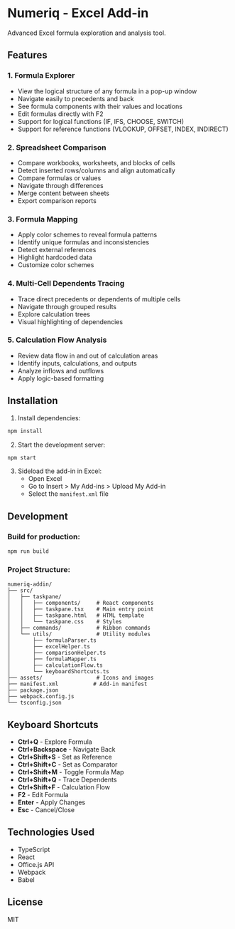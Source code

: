 # Numeriq - Excel Add-in

Advanced Excel formula exploration and analysis tool.

## Features

### 1. Formula Explorer
- View the logical structure of any formula in a pop-up window
- Navigate easily to precedents and back
- See formula components with their values and locations
- Edit formulas directly with F2
- Support for logical functions (IF, IFS, CHOOSE, SWITCH)
- Support for reference functions (VLOOKUP, OFFSET, INDEX, INDIRECT)

### 2. Spreadsheet Comparison
- Compare workbooks, worksheets, and blocks of cells
- Detect inserted rows/columns and align automatically
- Compare formulas or values
- Navigate through differences
- Merge content between sheets
- Export comparison reports

### 3. Formula Mapping
- Apply color schemes to reveal formula patterns
- Identify unique formulas and inconsistencies
- Detect external references
- Highlight hardcoded data
- Customize color schemes

### 4. Multi-Cell Dependents Tracing
- Trace direct precedents or dependents of multiple cells
- Navigate through grouped results
- Explore calculation trees
- Visual highlighting of dependencies

### 5. Calculation Flow Analysis
- Review data flow in and out of calculation areas
- Identify inputs, calculations, and outputs
- Analyze inflows and outflows
- Apply logic-based formatting

## Installation

1. Install dependencies:
```bash
npm install
```

2. Start the development server:
```bash
npm start
```

3. Sideload the add-in in Excel:
   - Open Excel
   - Go to Insert > My Add-ins > Upload My Add-in
   - Select the `manifest.xml` file

## Development

### Build for production:
```bash
npm run build
```

### Project Structure:
```
numeriq-addin/
├── src/
│   ├── taskpane/
│   │   ├── components/     # React components
│   │   ├── taskpane.tsx    # Main entry point
│   │   ├── taskpane.html   # HTML template
│   │   └── taskpane.css    # Styles
│   ├── commands/           # Ribbon commands
│   └── utils/              # Utility modules
│       ├── formulaParser.ts
│       ├── excelHelper.ts
│       ├── comparisonHelper.ts
│       ├── formulaMapper.ts
│       ├── calculationFlow.ts
│       └── keyboardShortcuts.ts
├── assets/                 # Icons and images
├── manifest.xml           # Add-in manifest
├── package.json
├── webpack.config.js
└── tsconfig.json
```

## Keyboard Shortcuts

- **Ctrl+Q** - Explore Formula
- **Ctrl+Backspace** - Navigate Back
- **Ctrl+Shift+S** - Set as Reference
- **Ctrl+Shift+C** - Set as Comparator
- **Ctrl+Shift+M** - Toggle Formula Map
- **Ctrl+Shift+Q** - Trace Dependents
- **Ctrl+Shift+F** - Calculation Flow
- **F2** - Edit Formula
- **Enter** - Apply Changes
- **Esc** - Cancel/Close

## Technologies Used

- TypeScript
- React
- Office.js API
- Webpack
- Babel

## License

MIT
